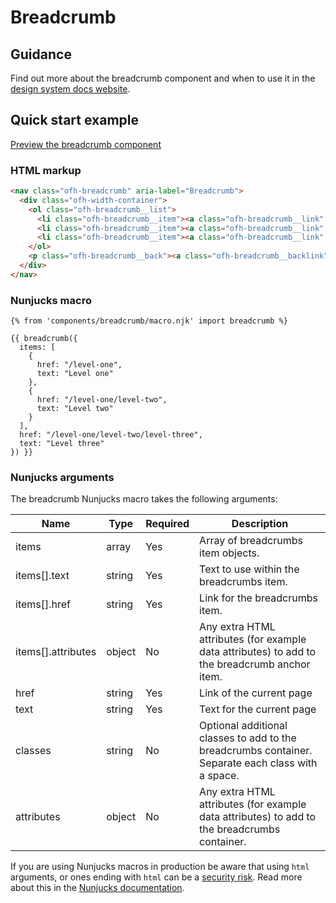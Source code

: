# Breadcrumb

## Guidance

Find out more about the breadcrumb component and when to use it in the [design system docs website](https://designsystem.ourfuturehealth.org.uk/design-system/components/breadcrumbs).

## Quick start example

[Preview the breadcrumb component](https://ourfuturehealth.github.io/design-system-toolkit/components/breadcrumb/index.html)

### HTML markup

```html
<nav class="ofh-breadcrumb" aria-label="Breadcrumb">
  <div class="ofh-width-container">
    <ol class="ofh-breadcrumb__list">
      <li class="ofh-breadcrumb__item"><a class="ofh-breadcrumb__link" href="/level-one">Level one</a></li>
      <li class="ofh-breadcrumb__item"><a class="ofh-breadcrumb__link" href="/level-one/level-two">Level two</a></li>
      <li class="ofh-breadcrumb__item"><a class="ofh-breadcrumb__link" href="/level-one/level-two/level-three">Level three</a></li>
    </ol>
    <p class="ofh-breadcrumb__back"><a class="ofh-breadcrumb__backlink" href="/level-one/level-two/level-three">Back to Level three</a></p>
  </div>
</nav>
```

### Nunjucks macro

```
{% from 'components/breadcrumb/macro.njk' import breadcrumb %}

{{ breadcrumb({
  items: [
    {
      href: "/level-one",
      text: "Level one"
    },
    {
      href: "/level-one/level-two",
      text: "Level two"
    }
  ],
  href: "/level-one/level-two/level-three",
  text: "Level three"
}) }}
```

### Nunjucks arguments

The breadcrumb Nunjucks macro takes the following arguments:

| Name                | Type     | Required  | Description  |
| --------------------|----------|-----------|--------------|
| items               | array    | Yes       | Array of breadcrumbs item objects. |
| items[].text       | string   | Yes       | Text to use within the breadcrumbs item. |
| items[].href	      | string   | Yes       | Link for the breadcrumbs item. |
| items[].attributes	| object   | No        | Any extra HTML attributes (for example data attributes) to add to the breadcrumb anchor item. |
| href                | string   | Yes       | Link of the current page  |
| text                | string   | Yes       | Text for the current page |
| classes             | string   | No        | Optional additional classes to add to the breadcrumbs container. Separate each class with a space. |
| attributes          | object   | No        | Any extra HTML attributes (for example data attributes) to add to the breadcrumbs container. |

If you are using Nunjucks macros in production be aware that using `html` arguments, or ones ending with `html` can be a [security risk](https://developer.mozilla.org/en-US/docs/Glossary/Cross-site_scripting). Read more about this in the [Nunjucks documentation](https://mozilla.github.io/nunjucks/api.html#user-defined-templates-warning).
